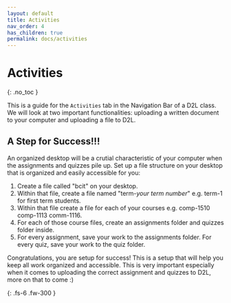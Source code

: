 ```yaml
---
layout: default
title: Activities
nav_order: 4
has_children: true
permalink: docs/activities
---
```


# Activities
{: .no_toc }

This is a guide for the `Activities` tab in the Navigation Bar of a D2L class. We will look at two important functionalities: uploading a written document to your computer and uploading a file to D2L.

## **A Step for Success!!!**
An organized desktop will be a crutial characteristic of your computer when the assignments and quizzes pile up. Set up a file structure on your desktop that is organized and easily accessible for you:

1. Create a file called "bcit" on your desktop.
2. Within that file, create a file named "term-*your term number*" e.g. term-1 for first term students.
3. Within that file create a file for each of your courses e.g. comp-1510 comp-1113 comm-1116.
4. For each of those course files, create an assignments folder and quizzes folder inside. 
5. For every assignment, save your work to the assignments folder. For every quiz, save your work to the quiz folder.

Congratulations, you are setup for success! This is a setup that will help you keep all work organized and accessible. This is very important especially when it comes to uploading the correct assignment and quizzes to D2L, more on that to come :)

{: .fs-6 .fw-300 }
